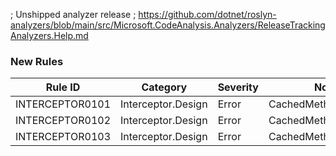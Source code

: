 ﻿; Unshipped analyzer release
; https://github.com/dotnet/roslyn-analyzers/blob/main/src/Microsoft.CodeAnalysis.Analyzers/ReleaseTrackingAnalyzers.Help.md

### New Rules

Rule ID | Category | Severity | Notes
--------|----------|----------|-------
INTERCEPTOR0101 | Interceptor.Design | Error | CachedMethodGenerator
INTERCEPTOR0102 | Interceptor.Design | Error | CachedMethodGenerator
INTERCEPTOR0103 | Interceptor.Design | Error | CachedMethodGenerator
